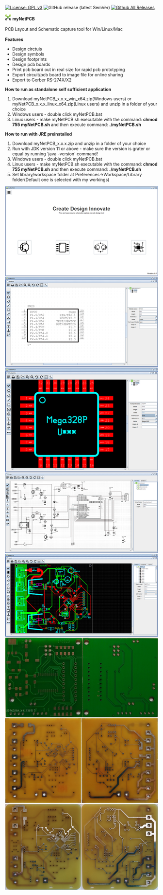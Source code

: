 
[![License: GPL v3](https://img.shields.io/badge/License-GPLv3-blue.svg)](https://www.gnu.org/licenses/gpl-3.0)
![GitHub release (latest SemVer)](https://img.shields.io/github/v/release/sergei-iliev/myNetPCB)
[![Github All Releases](https://img.shields.io/github/downloads/sergei-iliev/myNetPCB/total.svg)]()

![myNetPCB](screenshots/logo.png?raw=true "myNetPCB")   **myNetPCB**</br></br>
PCB Layout and Schematic capture tool for Win/Linux/Mac</br></br>
**Features**

* Design circtuis
* Design symbols
* Design footprints
* Design pcb boards
* Print pcb board out in real size for rapid pcb prototyping
* Export circuit/pcb board to image file for online sharing
* Export to Gerber RS-274X/X2



**How to run as standalone self sufficient application**
1. Download myNetPCB_x.x.x_win_x64.zip(Windows users) or myNetPCB_x.x.x_linux_x64.zip(Linux users) and unzip in a folder of your choice
2. Windows users - double click myNetPCB.bat
3. Linux users - make myNetPCB.sh executable with the command: **chmod 755 myNetPCB.sh** and then execute command: **./myNetPCB.sh**

**How to run with JRE preinstalled**
1. Download myNetPCB_x.x.x.zip and unzip in a folder of your choice
2. Run with JDK version 11 or above - make sure the version is grater or equal by running 'java -version' command!
3. Windows users - double click myNetPCB.bat
4. Linux users - make myNetPCB.sh executable with the command: **chmod 755 myNetPCB.sh** and then execute command: **./myNetPCB.sh**
5. Set library/workspace folder at Preferences->Workspace/Library folder(Default one is selected with my workings)



   
![myNetPCB](/screenshots/mynetpcb.png)
![Symbols](/screenshots/symbols.png)
![Footprints](/screenshots/footprints.png)
![Circuit](/screenshots/circuit.png)
![Board](/screenshots/board.png)
![PCB](/screenshots/pcb_2.png)
![PCB](/screenshots/pcb.png)
![PCB](/screenshots/pcb_1.png)

